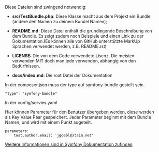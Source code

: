 

Diese Dateien sind zwingend notwendig:
+ __src/TestBundle.php:__ 
Diese Klasse macht aus dem Projekt ein Bundle (ändere den Namen zu deinem Bundel Namen);

+ __README.md:__ 
Diese Datei enthält die grundlegende Beschreibung von dem Bundle. Es zeigt zudem noch Beispiele und einen Link zu der Dokumentation.(Es können alle von GitHub unterstützte MarkUp Sprachen verwendet werden, z.B. README.rst) 

+ __LICENSE:__ 
Die von dem Code verwendete Lisenz. Die meisten verwenden MIT doch man jede verwenden, abhängig von den Bedürfnissen.

+ __docs/index.md:__
Die root Datei der Dokumentation


In der composer.json muss der type auf symfony-bundle gestellt sein.

```"type": "symfony-bundle"```

In der config/servies.yaml 

Hier können Parameter für den Benutzer übergeben werden, diese werden als Key Value Paar gespeichert.
Jeder Parameter beginnt mit dem Bundle Namen, und wird mit einem Punkt augeteilt.
```
parameters:
    test.author.email: 'jgoebl@xtain.net'
```



[Weitere Informationen sind in Symfony Dokumentation zufinden](https://symfony.com/doc/current/bundles/best_practices.html)
